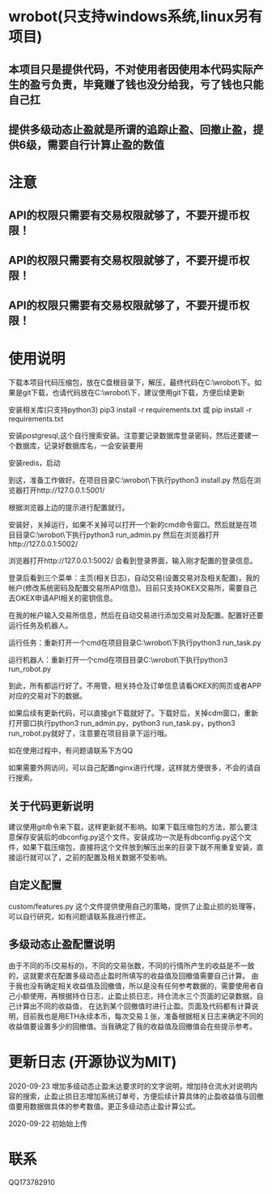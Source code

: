# wrobot(只支持windows系统,linux另有项目)

## 本项目只是提供代码，不对使用者因使用本代码实际产生的盈亏负责，毕竟赚了钱也没分给我，亏了钱也只能自己扛

## 提供多级动态止盈就是所谓的追踪止盈、回撤止盈，提供6级，需要自行计算止盈的数值

# 注意

## API的权限只需要有交易权限就够了，不要开提币权限！

## API的权限只需要有交易权限就够了，不要开提币权限！

## API的权限只需要有交易权限就够了，不要开提币权限！

# 使用说明

下载本项目代码压缩包，放在C盘根目录下，解压，最终代码在C:\wrobot\下。如果是git下载，也请代码放在C:\wrobot\下，建议使用git下载，方便后续更新

安装相关库(只支持python3)  pip3 install -r requirements.txt 或 pip install -r requirements.txt

安装postgresql,这个自行搜索安装。注意要记录数据库登录密码，然后还要建一个数据库，记录好数据库名，一会安装要用

安装redis，启动

到这，准备工作做好。在项目目录C:\wrobot\下执行python3 install.py  然后在浏览器打开http://127.0.0.1:5001/ 

根据浏览器上边的提示进行配置就行。

安装好，关掉运行，如果不关掉可以打开一个新的cmd命令窗口。然后就是在项目目录C:\wrobot\下执行python3 run_admin.py  然后在浏览器打开http://127.0.0.1:5002/

浏览器打开http://127.0.0.1:5002/ 会看到登录界面，输入刚才配置的登录信息。

登录后看到三个菜单：主页(相关日志)，自动交易(设置交易对及相关配置)，我的帐户(修改系统密码及配置交易所API信息)。目前只支持OKEX交易所，需要自己去OKEX申请API相关的密钥信息。

在我的帐户输入交易所信息，然后在自动交易进行添加交易对及配置。配置好还要运行任务及机器人。

运行任务：重新打开一个cmd在项目目录C:\wrobot\下执行python3 run_task.py

运行机器人：重新打开一个cmd在项目目录C:\wrobot\下执行python3 run_robot.py

到此，所有都运行好了。不用管，相关持仓及订单信息请看OKEX的网页或者APP对应的交易对下的数据。

如果后续有更新代码，可以直接git下载就好了。下载好后，关掉cdm窗口，重新打开窗口执行python3 run_admin.py，python3 run_task.py，python3 run_robot.py就好了，注意要在项目目录下运行哦。

如在使用过程中，有问题请联系下方QQ

如果需要外网访问，可以自己配置nginx进行代理，这样就方便很多，不会的请自行搜索。

## 关于代码更新说明
建议使用git命令来下载，这样更新就不影响。如果下载压缩包的方法，那么要注意保存安装后的dbconfig.py这个文件。安装成功一次是有dbconfig.py这个文件，如果下载压缩包，直接将这个文件放到解压出来的目录下就不用重复安装，直接运行就可以了，之前的配置及相关数据不受影响。

## 自定义配置

custom/features.py 这个文件提供使用自己的策略，提供了止盈止损的处理等，可以自行研究，如有问题请联系我进行修正。

## 多级动态止盈配置说明

由于不同的币(交易标的)，不同的交易张数，不同的行情所产生的收益是不一致的，这就要求在配置多级动态止盈时所填写的收益值及回撤值需要自己计算。
由于我也没有确定相关收益值及回撤值，所以是没有任何参考数据的，需要使用者自己小额使用，再根据持仓日志，止盈止损日志，持仓流水三个页面的记录数据，自己计算出不同的收益值，
在达到某个回撤值时进行止盈。页面及代码都有计算说明，目前我也是用ETH永续本币，每次交易１张，准备根据相关日志来确定不同的收益值要设置多少的回撤值。当我确定了我的收益值及回撤值会在些提示参考。

# 更新日志  (开源协议为MIT)

2020-09-23  增加多级动态止盈未达要求时的文字说明，增加持仓流水对说明内容的搜索，止盈止损日志增加系统订单号，方便后续计算具体的止盈收益值与回撤值要用数据做具体的参考数值。更正多级动态止盈计算公式。

2020-09-22  初始始上传


# 联系

QQ173782910
